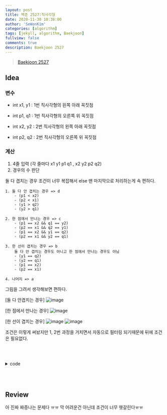 ```yaml
---
layout: post
title: 백준 2527:직사각형
date: 2020-11-30 10:38:00
author: 'SeWonKim'
categories: [algorithm]
tags: [jekyll, algorithm, Baekjoon]
fullview: false
comments: true
description: Baekjoon 2527
---
```


> [Baekjoon 2527](https://www.acmicpc.net/problem/2527)

## Idea

### 변수

- int x1, y1 : 1번 직사각형의 왼쪽 아래 꼭짓점
- int p1, q1 : 1번 직사각형의 오른쪽 위 꼭짓점

- int x2, y2 : 2번 직사각형의 왼쪽 아래 꼭짓점
- int p2, q2 : 2번 직사각형의 오른쪽 위 꼭짓점


### 계산
1. 4줄 입력 (각 줄마다 x1 y1 p1 q1 , x2 y2 p2 q2)
2. 경우의 수 판단

둘 다 겹치는 경우 조건이 너무 복잡해서 else 맨 마지막으로 처리하는게 속 편하다.

```
1. 둘 다 안 겹치는 경우 => d
    - (p1 < x2)
    - (p2 < x1)
    - (y1 > q2)
    - (y2 > q1)

2. 한 점에서 만나는 경우 => c
    - (p1 == x2 && q1 == y2)
    - (p2 == x1 && q2 == y1)
    - (p1 == x2 && y1 == q2)
    - (p2 == x1 && y2 == q1)

3. 한 선이 겹치는 경우 => b
    둘 다 안 겹치는 경우도 아니고 한 점에서 만나는 경우도 아님
    - (y1 == q2)
    - (y2 == q1)
    - (p1 == x2)
    - (p2 == x1)

4. 나머지 => a
```

그림을 그려서 생각해보면 편하다. 

[둘 다 안겹치는 경우]
![image](https://user-images.githubusercontent.com/30452963/100624519-e6fdb700-3366-11eb-8008-4a82fdc37a1b.png)

[한 점에서 만나는 경우]
![image](https://user-images.githubusercontent.com/30452963/100624459-d6e5d780-3366-11eb-8970-bed38719199a.png)

[한 선이 겹치는 경우]
![image](https://user-images.githubusercontent.com/30452963/100624545-ef55f200-3366-11eb-8571-95e044044879.png)
![image](https://user-images.githubusercontent.com/30452963/100624577-f4b33c80-3366-11eb-986e-f6fdeb210432.png)

조건은 이렇게 써놨지만 1, 2번 과정을 거치면서 자동으로 필터링 되기때문에 뒤에 조건은 필요없다.


&nbsp;  
&nbsp;

<details>
    <summary>code</summary>
    <div markdown="1">

    ```java
    import java.io.BufferedReader;
    import java.io.InputStreamReader;
    import java.util.StringTokenizer;

    public class Main {

        public static void main(String[] args) throws Exception {
            BufferedReader br = new BufferedReader(new InputStreamReader(System.in));
            StringTokenizer st = null;
            
            for (int i = 0; i < 4; i++) {
                st = new StringTokenizer(br.readLine(), " ");
                int x1 = Integer.parseInt(st.nextToken());
                int y1 = Integer.parseInt(st.nextToken());
                int p1 = Integer.parseInt(st.nextToken());
                int q1 = Integer.parseInt(st.nextToken());
                int x2 = Integer.parseInt(st.nextToken());
                int y2 = Integer.parseInt(st.nextToken());
                int p2 = Integer.parseInt(st.nextToken());
                int q2 = Integer.parseInt(st.nextToken());
                
                if(p1 < x2 || p2 < x1 || y1 > q2 || y2 > q1) {
                    System.out.println("d");
                }
                else if((p1 == x2 && q1 == y2) || (p2 == x1 && q2 == y1) || (p1 == x2 && y1 == q2) || (p2 == x1 && y2 == q1)) {
                    System.out.println("c");
                }
                else if(y1 == q2 || y2 == q1 || p1 == x2 || p2 == x1) {
                    System.out.println("b");
                }
                else {
                    System.out.println("a");
                }
            }

        }

    }
    ```

</div>
</details>

&nbsp;  
&nbsp;

## Review

아 진짜 짜증나는 문제다 ㅠㅠ 막 어려운건 아닌데 조건이 너무 헷갈린다ㅠㅠ

&nbsp;  
&nbsp;
